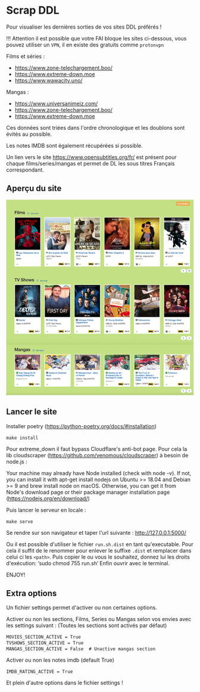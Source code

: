 # Scrap DDL

Pour visualiser les dernières sorties de vos sites DDL préférés !

!!! Attention il est possible que votre FAI bloque les sites ci-dessous, vous pouvez utiliser un `VPN`, 
il en existe des gratuits comme `protonvpn`

Films et séries :

- https://www.zone-telechargement.boo/
- https://www.extreme-down.moe
- https://www.wawacity.uno/

Mangas :

- https://www.universanimeiz.com/
- https://www.zone-telechargement.boo/
- https://www.extreme-down.moe


Ces données sont triées dans l'ordre chronologique et les doublons sont évités au possible.

Les notes IMDB sont également récupérées si possible.

Un lien vers le site https://www.opensubtitles.org/fr/ est présent pour chaque films/series/mangas
et permet de DL les sous titres Français correspondant.


## Aperçu du site

![screenshot](images/homev3.png)


## Lancer le site

Installer poetry (https://python-poetry.org/docs/#installation)

```
make install
```

Pour extreme_down il faut bypass Cloudflare's anti-bot page.
Pour cela la lib cloudscraper (https://github.com/venomous/cloudscraper) à besoin de node.js :

Your machine may already have Node installed (check with node -v). 
If not, you can install it with apt-get install nodejs on 
Ubuntu >= 18.04 and Debian >= 9 and brew install node on macOS. 
Otherwise, you can get it from Node's download page or their 
package manager installation page (https://nodejs.org/en/download/)


Puis lancer le serveur en locale :

```
make serve
```

Se rendre sur son navigateur et taper l'url suivante :
http://127.0.0.1:5000/

Ou il est possible d'utiliser le fichier `run.sh.dist` en tant qu'executable.
Pour cela il suffit de le renommer pour enlever le suffixe `.dist` et remplacer dans celui ci les `<path>`.
Puis copier le ou vous le souhaitez, donnez lui les droits d'exécution:
‘sudo chmod 755 run.sh‘
Enfin ouvrir avec le terminal.

ENJOY!


## Extra options

Un fichier settings permet d'activer ou non certaines options.

Activer ou non les sections, Films, Series ou Mangas selon vos envies avec les settings suivant :
(Toutes les sections sont activés par défaut)

```
MOVIES_SECTION_ACTIVE = True
TVSHOWS_SECTION_ACTIVE = True
MANGAS_SECTION_ACTIVE = False  # Unactive mangas section
```

Activer ou non les notes imdb (default True)

```
IMDB_RATING_ACTIVE = True
```

Et plein d'autre options dans le fichier settings !
